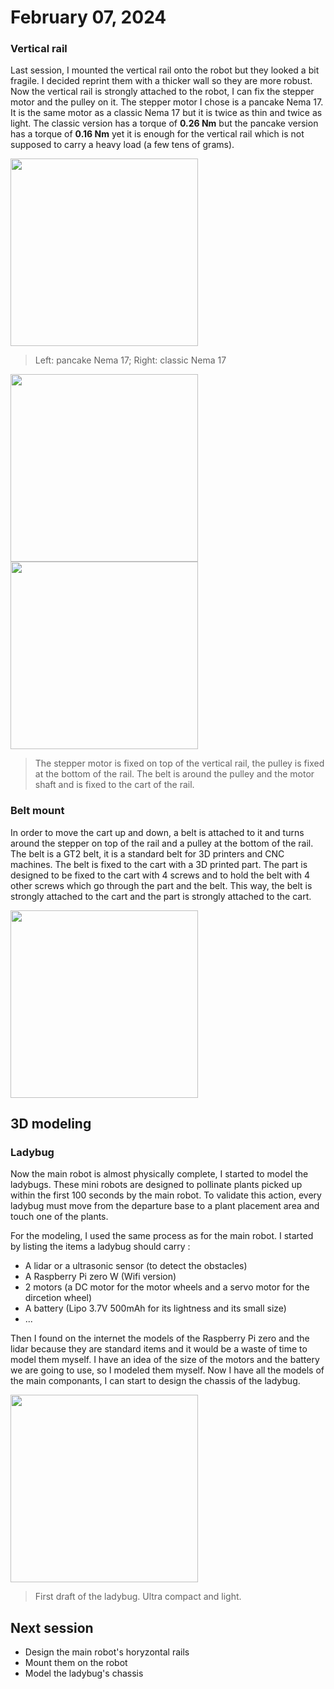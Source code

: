 # February 07, 2024
### Vertical rail
Last session, I mounted the vertical rail onto the robot but they looked a bit fragile. I decided reprint them with a thicker wall so they are more robust. Now the vertical rail is strongly attached to the robot, I can fix the stepper motor and the pulley on it. The stepper motor I chose is a pancake Nema 17. It is the same motor as a classic Nema 17 but it is twice as thin and twice as light. The classic version has a torque of **0.26 Nm** but the pancake version has a torque of **0.16 Nm** yet it is enough for the vertical rail which is not supposed to carry a heavy load (a few tens of grams).

<img src="./src/session_08/versus.jpg" height="300">

> Left: pancake Nema 17; Right: classic Nema 17

<img src="./src/session_08/stepper.jpeg" height="300"> <img src="./src/session_08/vertical rail.jpeg" height="300">

> The stepper motor is fixed on top of the vertical rail, the pulley is fixed at the bottom of the rail. The belt is around the pulley and the motor shaft and is fixed to the cart of the rail.

### Belt mount
In order to move the cart up and down, a belt is attached to it and turns around the stepper on top of the rail and a pulley at the bottom of the rail. The belt is a GT2 belt, it is a standard belt for 3D printers and CNC machines. The belt is fixed to the cart with a 3D printed part. The part is designed to be fixed to the cart with 4 screws and to hold the belt with 4 other screws which go through the part and the belt. This way, the belt is strongly attached to the cart and the part is strongly attached to the cart.

<img src="./src/session_08/belt mount.jpeg" height="300">

## 3D modeling
### Ladybug
Now the main robot is almost physically complete, I started to model the ladybugs. These mini robots are designed to pollinate plants picked up within the first 100 seconds by the main robot. To validate this action, every ladybug must move from the departure base to a plant placement area and touch one of the plants.

For the modeling, I used the same process as for the main robot. I started by listing the items a ladybug should carry :
- A lidar or a ultrasonic sensor (to detect the obstacles)
- A Raspberry Pi zero W (Wifi version)
- 2 motors (a DC motor for the motor wheels and a servo motor for the dircetion wheel)
- A battery (Lipo 3.7V 500mAh for its lightness and its small size)
- ...

Then I found on the internet the models of the Raspberry Pi zero and the lidar because they are standard items and it would be a waste of time to model them myself. I have an idea of the size of the motors and the battery we are going to use, so I modeled them myself. Now I have all the models of the main componants, I can start to design the chassis of the ladybug.

<img src="./src/session_08/ladybug.jpg" height="300">

> First draft of the ladybug. Ultra compact and light.

## Next session
- Design the main robot's horyzontal rails
- Mount them on the robot
- Model the ladybug's chassis